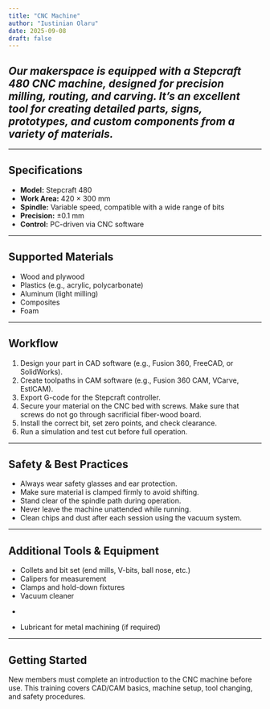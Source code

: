```yaml
---
title: "CNC Machine"
author: "Iustinian Olaru"
date: 2025-09-08
draft: false
---
```


## ***Our makerspace is equipped with a **Stepcraft 480 CNC machine**, designed for precision milling, routing, and carving. It’s an excellent tool for creating detailed parts, signs, prototypes, and custom components from a variety of materials.***

---

## Specifications

- **Model:** Stepcraft 480
- **Work Area:** 420 × 300 mm
- **Spindle:** Variable speed, compatible with a wide range of bits
- **Precision:** ±0.1 mm
- **Control:** PC-driven via CNC software

---

## Supported Materials

- Wood and plywood
- Plastics (e.g., acrylic, polycarbonate)
- Aluminum (light milling)
- Composites
- Foam

---

## Workflow

1. Design your part in CAD software (e.g., Fusion 360, FreeCAD, or SolidWorks).
2. Create toolpaths in CAM software (e.g., Fusion 360 CAM, VCarve, EstlCAM).
3. Export G-code for the Stepcraft controller.
4. Secure your material on the CNC bed with screws. Make sure that screws do not go through sacrificial fiber-wood board.
5. Install the correct bit, set zero points, and check clearance.
6. Run a simulation and test cut before full operation.

---

## Safety & Best Practices

- Always wear safety glasses and ear protection.
- Make sure material is clamped firmly to avoid shifting.
- Stand clear of the spindle path during operation.
- Never leave the machine unattended while running.
- Clean chips and dust after each session using the vacuum system.

---

## Additional Tools & Equipment

- Collets and bit set (end mills, V-bits, ball nose, etc.)
- Calipers for measurement
- Clamps and hold-down fixtures
- Vacuum cleaner
- ```
- Lubricant for metal machining (if required)

---

## Getting Started

New members must complete an introduction to the CNC machine before use. This training covers CAD/CAM basics, machine setup, tool changing, and safety procedures.  
